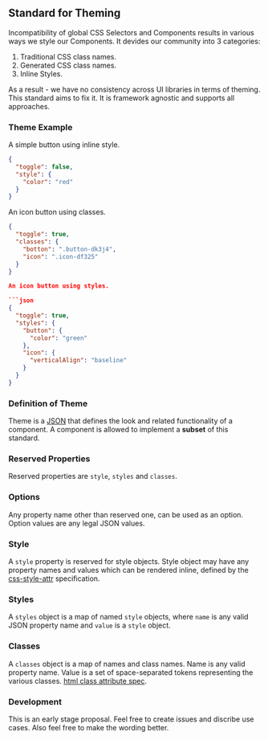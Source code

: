 ## Standard for Theming

Incompatibility of global CSS Selectors and Components results in various ways we style our Components. It devides our community into 3 categories:

1. Traditional CSS class names.
1. Generated CSS class names.
1. Inline Styles.

As a result - we have no consistency across UI libraries in terms of theming. This standard aims to fix it. It is framework agnostic and supports all approaches.

### Theme Example

A simple button using inline style.

```json
{
  "toggle": false,
  "style": {
    "color": "red"
  }
}
```

An icon button using classes.

```json
{
  "toggle": true,
  "classes": {
    "botton": ".button-dk3j4",
    "icon": ".icon-df325"
  }
}

An icon button using styles.

```json
{
  "toggle": true,
  "styles": {
    "button": {
      "color": "green"
    },
    "icon": {
      "verticalAlign": "baseline"
    }
  }
}
```

### Definition of Theme

Theme is a [JSON](http://www.json.org/) that defines the look and related functionality of a component. A component is allowed to implement a __subset__ of this standard.

### Reserved Properties

Reserved properties are `style`, `styles` and `classes`.

### Options

Any property name other than reserved one, can be used as an option.
Option values are any legal JSON values.

### Style

A `style` property is reserved for style objects. Style object may have any property names and values which can be rendered inline, defined by the [css-style-attr](https://www.w3.org/TR/css-style-attr/) specification.

### Styles

A `styles` object is a map of named `style` objects, where `name` is any valid JSON property name and `value` is a `style` object.

### Classes

A `classes` object is a map of names and class names. Name is any valid property name. Value is a set of space-separated tokens representing the various classes. [html class attribute spec](https://www.w3.org/TR/2011/WD-html5-20110525/elements.html#classes).

### Development

This is an early stage proposal. Feel free to create issues and discribe use cases. Also feel free to make the wording better.



